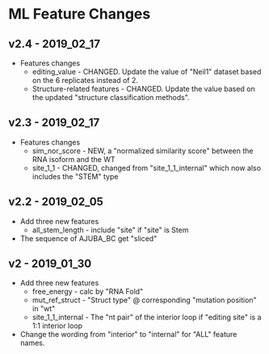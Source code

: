 # ML Feature Changes

## v2.4 - 2019_02_17

- Features changes
    - editing_value - CHANGED. Update the value of "Neil1" dataset based on the 6 replicates instead of 2.  
    - Structure-related features - CHANGED. Update the value based on the updated "structure classification methods". 

## v2.3 - 2019_02_17

- Features changes
    - sim_nor_score - NEW, a "normalized similarity score" between the RNA isoform and the WT
    - site_1_1 - CHANGED, changed from "site_1_1_internal" which now also includes the "STEM" type

## v2.2 - 2019_02_05

- Add three new features
    - all_stem_length - include "site" if "site" is Stem
- The sequence of AJUBA_BC get "sliced"

## v2 - 2019_01_30

- Add three new features
    - free_energy - calc by "RNA Fold"
    - mut_ref_struct - "Struct type" @ corresponding "mutation position" in "wt"
    - site_1_1_internal - The "nt pair" of the interior loop if "editing site" is a 1:1 interior loop
- Change the wording from "interior" to "internal" for "ALL" feature names. 
